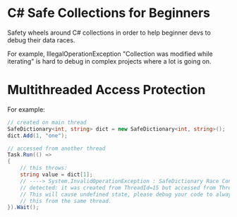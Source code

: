 # C# Safe Collections for Beginners
Safety wheels around C# collections in order to help beginner devs to debug their data races.

For example, IllegalOperationException "Collection was modified while iterating" is hard to debug in complex projects where a lot is going on.

# Multithreaded Access Protection
For example:
```cs
// created on main thread
SafeDictionary<int, string> dict = new SafeDictionary<int, string>();
dict.Add(1, "one");

// accessed from another thread
Task.Run(() =>
{
    // this throws:
    string value = dict[1];
    // ----> System.InvalidOperationException : SafeDictionary Race Condition 
    // detected: it was created from ThreadId=15 but accessed from ThreadId=6. 
    // This will cause undefined state, please debug your code to always access 
    // this from the same thread.
}).Wait();
```
